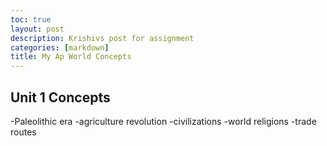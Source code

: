 ```yaml
---
toc: true
layout: post
description: Krishivs post for assignment 
categories: [markdown]
title: My Ap World Concepts
---
```


## Unit 1 Concepts

-Paleolithic era
-agriculture revolution
-civilizations
-world religions
-trade routes 